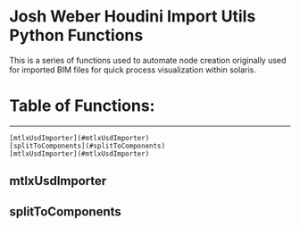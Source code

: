 # Josh Weber Houdini Import Utils Python Functions

This is a series of functions used to automate node creation originally used for imported BIM files for quick process visualization within solaris. 

# Table of Functions:

---

    [mtlxUsdImporter](#mtlxUsdImporter)
    [splitToComponents](#splitToComponents)
    [mtlxUsdImporter](#mtlxUsdImporter)




## mtlxUsdImporter

## splitToComponents
